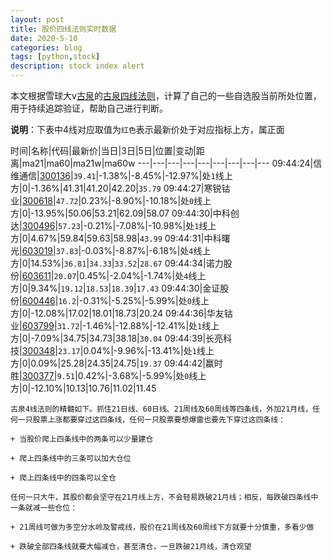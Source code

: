```yaml
---
layout: post
title: 股价四线法则实时数据
date: 2020-5-10
categories: blog
tags: [python,stock]
description: stock index alert
---
```



本文根据雪球大v[古泉](https://xueqiu.com/u/7148646888)的[古泉四线法则](https://xueqiu.com/7148646888/130498192)，计算了自己的一些自选股当前所处位置，用于持续追踪验证，帮助自己进行判断。

**说明**：下表中4线对应取值为`红色`表示最新价处于对应指标上方，属正面

时间|名称|代码|最新价|当日|3日|5日|位置|变动|距离|ma21|ma60|ma21w|ma60w
---|---|---|---|---|---|---|---|---
09:44:24|信维通信|[300136](https://xueqiu.com/S/SZ300136)|`39.41`|-1.38%|-8.45%|-12.97%|处`1`线上方|0|-1.36%|41.31|41.20|42.20|`35.79`
09:44:27|寒锐钴业|[300618](https://xueqiu.com/S/SZ300618)|`47.72`|0.23%|-8.90%|-10.18%|处`0`线上方|0|-13.95%|50.06|53.21|62.09|58.07
09:44:30|中科创达|[300496](https://xueqiu.com/S/SZ300496)|`57.23`|-0.21%|-7.08%|-10.98%|处`1`线上方|0|4.67%|59.84|59.63|58.98|`43.99`
09:44:31|中科曙光|[603019](https://xueqiu.com/S/SH603019)|`37.83`|-0.03%|-8.87%|-6.18%|处`4`线上方|0|14.53%|`36.81`|`34.33`|`33.52`|`28.67`
09:44:34|诺力股份|[603611](https://xueqiu.com/S/SH603611)|`20.07`|0.45%|-2.04%|-1.74%|处`4`线上方|0|9.34%|`19.12`|`18.53`|`18.39`|`17.43`
09:44:30|金证股份|[600446](https://xueqiu.com/S/SH600446)|`16.2`|-0.31%|-5.25%|-5.99%|处`0`线上方|0|-12.08%|17.02|18.01|18.73|20.24
09:44:36|华友钴业|[603799](https://xueqiu.com/S/SH603799)|`31.72`|-1.46%|-12.88%|-12.41%|处`1`线上方|0|-7.09%|34.75|34.73|38.18|`30.04`
09:44:39|长亮科技|[300348](https://xueqiu.com/S/SZ300348)|`23.17`|0.04%|-9.96%|-13.41%|处`1`线上方|0|0.09%|25.28|24.35|24.75|`19.37`
09:44:42|赢时胜|[300377](https://xueqiu.com/S/SZ300377)|`9.51`|0.42%|-3.68%|-5.99%|处`0`线上方|0|-12.10%|10.13|10.76|11.02|11.45

```
古泉4线法则的精髓如下。抓住21日线、60日线、21周线及60周线等四条线，外加21月线，任何一只股票上涨都要穿过这四条线，任何一只股票要想爆雷也要先下穿过这四条线：

+ 当股价爬上四条线中的两条可以少量建仓

+ 爬上四条线中的三条可以加大仓位

+ 爬上四条线中的四条可以全仓

任何一只大牛，其股价都会坚守在21月线上方，不会轻易跌破21月线；相反，每跌破四条线中一条就减一些仓位：

+ 21周线可做为多空分水岭及警戒线，股价在21周线及60周线下方就要十分慎重，多看少做

+ 跌破全部四条线就要大幅减仓，甚至清仓，一旦跌破21月线，清仓观望
```